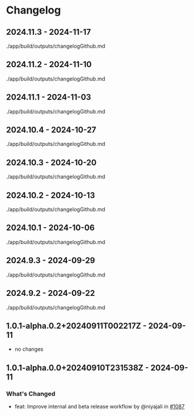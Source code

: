# Changelog

## 2024.11.3 - 2024-11-17

./app/build/outputs/changelogGithub.md

## 2024.11.2 - 2024-11-10

./app/build/outputs/changelogGithub.md

## 2024.11.1 - 2024-11-03

./app/build/outputs/changelogGithub.md

## 2024.10.4 - 2024-10-27

./app/build/outputs/changelogGithub.md

## 2024.10.3 - 2024-10-20

./app/build/outputs/changelogGithub.md

## 2024.10.2 - 2024-10-13

./app/build/outputs/changelogGithub.md

## 2024.10.1 - 2024-10-06

./app/build/outputs/changelogGithub.md

## 2024.9.3 - 2024-09-29

./app/build/outputs/changelogGithub.md

## 2024.9.2 - 2024-09-22

./app/build/outputs/changelogGithub.md

## 1.0.1-alpha.0.2+20240911T002217Z - 2024-09-11

- no changes

## 1.0.1-alpha.0.0+20240910T231538Z - 2024-09-11

### What's Changed

- feat: Improve internal and beta release workflow by @niyajali in [#1087](https://github.com/skniyajali/PoposRoom/pull/1087)
